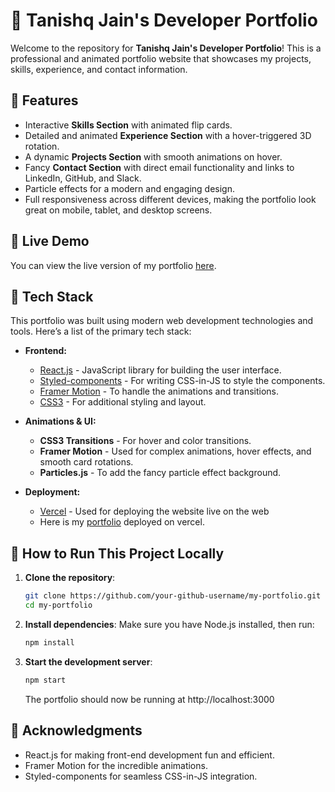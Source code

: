 # 🚀 Tanishq Jain's Developer Portfolio

Welcome to the repository for **Tanishq Jain's Developer Portfolio**! This is a professional and animated portfolio website that showcases my projects, skills, experience, and contact information.

## 🌟 Features
- Interactive **Skills Section** with animated flip cards.
- Detailed and animated **Experience Section** with a hover-triggered 3D rotation.
- A dynamic **Projects Section** with smooth animations on hover.
- Fancy **Contact Section** with direct email functionality and links to LinkedIn, GitHub, and Slack.
- Particle effects for a modern and engaging design.
- Full responsiveness across different devices, making the portfolio look great on mobile, tablet, and desktop screens.

## 🎨 Live Demo
You can view the live version of my portfolio [here](#).

## 🔧 Tech Stack
This portfolio was built using modern web development technologies and tools. Here’s a list of the primary tech stack:

- **Frontend:**
  - [React.js](https://reactjs.org/) - JavaScript library for building the user interface.
  - [Styled-components](https://styled-components.com/) - For writing CSS-in-JS to style the components.
  - [Framer Motion](https://www.framer.com/motion/) - To handle the animations and transitions.
  - [CSS3](https://developer.mozilla.org/en-US/docs/Web/CSS) - For additional styling and layout.
  
- **Animations & UI:**
  - **CSS3 Transitions** - For hover and color transitions.
  - **Framer Motion** - Used for complex animations, hover effects, and smooth card rotations.
  - **Particles.js** - To add the fancy particle effect background.
  
- **Deployment:**
  - [Vercel](https://vercel.com/) - Used for deploying the website live on the web
  - Here is my [portfolio](https://tanishq-jain-portfolio.vercel.app/) deployed on vercel.
  
## 🚀 How to Run This Project Locally

1. **Clone the repository**:

   ```bash
   git clone https://github.com/your-github-username/my-portfolio.git
   cd my-portfolio
   ```

2. **Install dependencies**:
    Make sure you have Node.js installed, then run:

    ```bash
    npm install
    ```

3. **Start the development server**:

    ```bash
    npm start
    ```
    The portfolio should now be running at http://localhost:3000
    
## 🙏 Acknowledgments
- React.js for making front-end development fun and efficient.
- Framer Motion for the incredible animations.
- Styled-components for seamless CSS-in-JS integration.